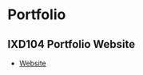 # Portfolio

IXD104 Portfolio Website
----------------
- [Website](https://taramcallister.github.io/portfolio/index)
